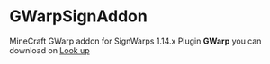 # GWarpSignAddon
MineCraft GWarp addon for SignWarps 1.14.x
Plugin **GWarp** you can download on [Look up](https://www.spigotmc.org/resources/gwarp-warp-home-plugin-1-7-x-1-15-x.56824/)

